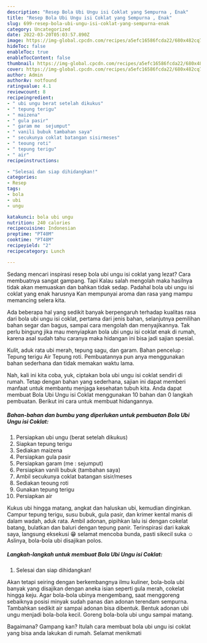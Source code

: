 ```yaml
---
description: "Resep Bola Ubi Ungu isi Coklat yang Sempurna , Enak"
title: "Resep Bola Ubi Ungu isi Coklat yang Sempurna , Enak"
slug: 699-resep-bola-ubi-ungu-isi-coklat-yang-sempurna-enak
category: Uncategorized
date: 2022-03-20T05:03:57.890Z
image: https://img-global.cpcdn.com/recipes/a5efc16586fcda22/680x482cq70/bola-ubi-ungu-isi-coklat-foto-resep-utama.jpg
hideToc: false
enableToc: true
enableTocContent: false
thumbnail: https://img-global.cpcdn.com/recipes/a5efc16586fcda22/680x482cq70/bola-ubi-ungu-isi-coklat-foto-resep-utama.jpg
cover: https://img-global.cpcdn.com/recipes/a5efc16586fcda22/680x482cq70/bola-ubi-ungu-isi-coklat-foto-resep-utama.jpg
author: Admin
authorAv: notfound
ratingvalue: 4.1
reviewcount: 8
recipeingredient:
- " ubi ungu berat setelah dikukus"
- " tepung terigu"
- " maizena"
- " gula pasir"
- " garam me  sejumput"
- " vanili bubuk tambahan saya"
- " secukunya coklat batangan sisirmeses"
- " teoung roti"
- " tepung terigu"
- " air"
recipeinstructions:

- "Selesai dan siap dihidangkan!"
categories:
- Resep
tags:
- bola
- ubi
- ungu

katakunci: bola ubi ungu 
nutrition: 240 calories
recipecuisine: Indonesian
preptime: "PT40M"
cooktime: "PT48M"
recipeyield: "2"
recipecategory: Lunch

---
```



Sedang mencari inspirasi resep bola ubi ungu isi coklat yang lezat? Cara membuatnya sangat gampang. Tapi Kalau salah mengolah maka hasilnya tidak akan memuaskan dan bahkan tidak sedap. Padahal bola ubi ungu isi coklat yang enak harusnya Kan mempunyai aroma dan rasa yang mampu memancing selera kita.


Ada beberapa hal yang sedikit banyak berpengaruh terhadap kualitas rasa dari bola ubi ungu isi coklat, pertama dari jenis bahan, selanjutnya pemilihan bahan segar dan bagus, sampai cara mengolah dan menyajikannya. Tak perlu bingung jika mau menyiapkan bola ubi ungu isi coklat enak di rumah, karena asal sudah tahu caranya maka hidangan ini bisa jadi sajian spesial.

Kulit, aduk rata ubi merah, tepung sagu, dan garam. Bahan pencelup : Tepung terigu Air Tepung roti. Pembuatannya pun anya menggunakan bahan sederhana dan tidak memakan waktu lama.


Nah, kali ini kita coba, yuk, ciptakan bola ubi ungu isi coklat sendiri di rumah. Tetap dengan bahan yang sederhana, sajian ini dapat memberi manfaat untuk membantu menjaga kesehatan tubuh kita. Anda dapat membuat Bola Ubi Ungu isi Coklat menggunakan 10 bahan dan 0 langkah pembuatan. Berikut ini cara untuk membuat hidangannya.

<!--inarticleads1-->

##### Bahan-bahan dan bumbu yang diperlukan untuk pembuatan Bola Ubi Ungu isi Coklat:

1. Persiapkan  ubi ungu (berat setelah dikukus)
1. Siapkan  tepung terigu
1. Sediakan  maizena
1. Persiapkan  gula pasir
1. Persiapkan  garam (me : sejumput)
1. Persiapkan  vanili bubuk (tambahan saya)
1. Ambil  secukunya coklat batangan sisir/meses
1. Sediakan  teoung roti
1. Gunakan  tepung terigu
1. Persiapkan  air


Kukus ubi hingga matang, angkat dan haluskan ubi, kemudian dinginkan. Campur tepung terigu, susu bubuk, gula pasir, dan krimer kental manis di dalam wadah, aduk rata. Ambil adonan, pipihkan lalu isi dengan cokelat batang, bulatkan dan baluri dengan tepung panir. Terinspirasi dari kakak saya, langsung eksekusi 😁 selamat mencoba bunda, pasti sikecil suka ☺️ Aslinya, bola-bola ubi disajikan polos. 

<!--inarticleads2-->

##### Langkah-langkah untuk membuat Bola Ubi Ungu isi Coklat:


1. Selesai dan siap dihidangkan!

Akan tetapi seiring dengan berkembangnya ilmu kuliner, bola-bola ubi banyak yang disajikan dengan aneka isian seperti gula merah, cokelat hingga keju. Agar bola-bola ubinya mengembang, saat menggoreng sebaiknya posisi minyak sudah panas dan adonan terendam sempurna. Tambahkan sedikit air sampai adonan bisa dibentuk. Bentuk adonan ubi ungu menjadi bola-bola kecil. Goreng bola-bola ubi ungu sampai matang. 

Bagaimana? Gampang kan? Itulah cara membuat bola ubi ungu isi coklat yang bisa anda lakukan di rumah. Selamat menikmati
